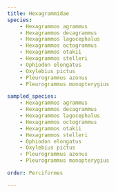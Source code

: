 ```yaml
---
title: Hexagrammidae
species:
    - Hexagrammos agrammus
    - Hexagrammos decagrammus
    - Hexagrammos lagocephalus
    - Hexagrammos octogrammus
    - Hexagrammos otakii
    - Hexagrammos stelleri
    - Ophiodon elongatus
    - Oxylebius pictus
    - Pleurogrammus azonus
    - Pleurogrammus monopterygius

sampled_species:
    - Hexagrammos agrammus
    - Hexagrammos decagrammus
    - Hexagrammos lagocephalus
    - Hexagrammos octogrammus
    - Hexagrammos otakii
    - Hexagrammos stelleri
    - Ophiodon elongatus
    - Oxylebius pictus
    - Pleurogrammus azonus
    - Pleurogrammus monopterygius

order: Perciformes

---
```

